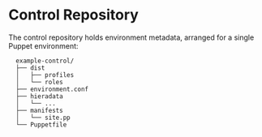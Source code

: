<!SLIDE>
# Control Repository #

The control repository holds environment metadata, arranged for a single Puppet environment:

      example-control/
      ├── dist
      │   ├── profiles
      │   └── roles
      ├── environment.conf
      ├── hieradata
      │   └── ...
      ├── manifests
      │   └── site.pp
      └── Puppetfile
